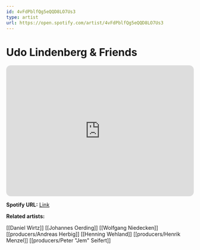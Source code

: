 ```yaml
---
id: 4vFdPblfQg5eQQD8LO7Us3
type: artist
url: https://open.spotify.com/artist/4vFdPblfQg5eQQD8LO7Us3
---
```

# Udo Lindenberg & Friends

<iframe style="border-radius:12px" src="https://open.spotify.com/embed/artist/4vFdPblfQg5eQQD8LO7Us3" width="100%" height="352" frameBorder="0" allowfullscreen="" allow="autoplay; clipboard-write; encrypted-media; fullscreen; picture-in-picture" loading="lazy"></iframe>

**Spotify URL:** [Link](https://open.spotify.com/artist/4vFdPblfQg5eQQD8LO7Us3)

**Related artists:**

[[Daniel Wirtz]]
[[Johannes Oerding]]
[[Wolfgang Niedecken]]
[[producers/Andreas Herbig]]
[[Henning Wehland]]
[[producers/Henrik Menzel]]
[[producers/Peter "Jem" Seifert]]
